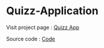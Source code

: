 # Quizz-Application

Visit project page : [Quizz App](https://antonia000.github.io/Quizz-Application/)

Source code : [Code](https://github.com/Antonia000/Quizz-Application/tree/master)
